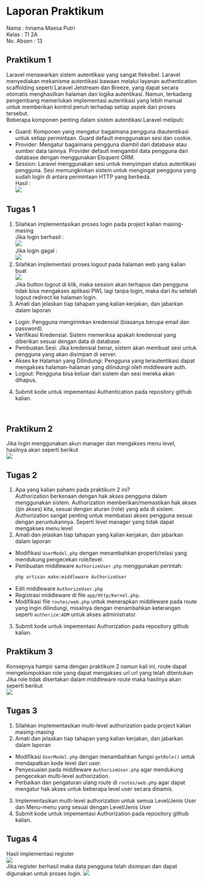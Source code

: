 # Laporan Praktikum <br>

Nama        : Innama Maesa Putri <br>
Kelas       : TI 2A <br>
No. Absen   : 13 <br>

## Praktikum 1
Laravel menawarkan sistem autentikasi yang sangat fleksibel. Laravel menyediakan mekanisme autentikasi bawaan melalui layanan authentication scaffolding seperti Laravel Jetstream dan Breeze, yang dapat secara otomatis menghasilkan halaman dan logika autentikasi. Namun, terkadang pengembang memerlukan implementasi autentikasi yang lebih manual untuk memberikan kontrol penuh terhadap setiap aspek dari proses tersebut. <br>
Beberapa komponen penting dalam sistem autentikasi Laravel meliputi: <br>
- Guard: Komponen yang mengatur bagaimana pengguna diautentikasi untuk setiap permintaan. Guard default menggunakan sesi dan cookie. <br>
- Provider: Mengatur bagaimana pengguna diambil dari database atau sumber data lainnya. Provider default mengambil data pengguna dari database dengan menggunakan Eloquent ORM. <br>
- Session: Laravel menggunakan sesi untuk menyimpan status autentikasi pengguna. Sesi memungkinkan sistem untuk mengingat pengguna yang sudah login di antara permintaan HTTP yang berbeda. <br>
Hasil : <br>
<img src="Image/p1.jpg"><br>

## Tugas 1
1. Silahkan implementasikan proses login pada project kalian masing-masing <br>
Jika login berhasil : <br>
<img src="Image/p1-2.jpg"><br>
Jika login gagal : <br>
<img src="Image/p1-3.jpg"><br>
2. Silahkan implementasi proses logout pada halaman web yang kalian buat <br>
<img src="Image/p1-4.jpg"><br>
Jika button logout di klik, maka session akan terhapus dan pengguna tidak bisa mengakses aplikasi PWL lagi tanpa login, maka dari itu setelah logout redirect ke halaman login. <br>
3. Amati dan jelaskan tiap tahapan yang kalian kerjakan, dan jabarkan dalam laporan <br>
- Login: Pengguna mengirimkan kredensial (biasanya berupa email dan password). <br>
- Verifikasi Kredensial: Sistem memeriksa apakah kredensial yang diberikan sesuai dengan data di database. <br>
- Pembuatan Sesi: Jika kredensial benar, sistem akan membuat sesi untuk pengguna yang akan disimpan di server. <br>
- Akses ke Halaman yang Dilindungi: Pengguna yang terautentikasi dapat mengakses halaman-halaman yang dilindungi oleh middleware auth. <br>
- Logout: Pengguna bisa keluar dari sistem dan sesi mereka akan dihapus. <br>
4. Submit kode untuk impementasi Authentication pada repository github kalian. <br>
 <br>

## Praktikum 2 
Jika login menggunakan akun manager dan mengakses menu level, hasilnya akan seperti berikut <br>
<img src="Image/p2.jpg"><br>

## Tugas 2
1. Apa yang kalian pahami pada praktikum 2 ini? <br>
Authorization berkenaan dengan hak akses pengguna dalam menggunakan sistem. Authorization memberikan/memastikan hak akses (ijin akses) kita, sesuai dengan aturan (role) yang ada di sistem. Authorization sangat penting untuk membatasi akses
pengguna sesuai dengan peruntukannya. Seperti level manager yang tidak dapat mengakses menu level <br>
2. Amati dan jelaskan tiap tahapan yang kalian kerjakan, dan jabarkan dalam laporan <br>
- Modifikasi `UserModel.php` dengan menambahkan properti/relasi yang mendukung pengecekan role/level.
- Pembuatan middleware `AuthorizeUser.php` menggunakan perintah:
    ```bash
    php artisan make:middleware AuthorizeUser
    ```
- Edit middleware `AuthorizeUser.php`
- Registrasi middleware di file `app/Http/Kernel.php`.
- Modifikasi file `routes/web.php` untuk menerapkan middleware pada route yang ingin dilindungi, misalnya dengan menambahkan keterangan seperti `authorize:ADM` untuk akses administrator. <br>
3. Submit kode untuk impementasi Authorization pada repository github kalian.<br>


## Praktikum 3
Konsepnya hampir sama dengan praktikum 2 namun kali ini, route dapat mengelompokkan role yang dapat mengakses url url yang telah ditentukan <br>
Jika role tidak disertakan dalam middleware route maka hasilnya akan seperti berikut <br>
<img src="Image/forbidden.jpg"><br>

## Tugas 3
1. Silahkan implementasikan multi-level authorization pada project kalian masing-masing <br>
2. Amati dan jelaskan tiap tahapan yang kalian kerjakan, dan jabarkan dalam laporan <br>
- Modifikasi `UserModel.php` dengan menambahkan fungsi `getRole()` untuk mendapatkan kode level dari user.
- Penyesuaian pada middleware `AuthorizeUser.php` agar mendukung pengecekan multi-level authorization.
- Perbaikan dan pengaturan ulang route di `routes/web.php` agar dapat mengatur hak akses untuk beberapa level user secara dinamis.
3. Implementasikan multi-level authorization untuk semua Level/Jenis User dan Menu-menu yang sesuai dengan Level/Jenis User <br>
4. Submit kode untuk impementasi Authorization pada repository github kalian. <br>


## Tugas 4
Hasil implementasi register <br>
<img src="Image/t4.jpg"><br>
Jika register berhasil maka data pengguna telah disimpan dan dapat digunakan untuk proses login.
<img src="Image/t4-1.jpg"><br>
